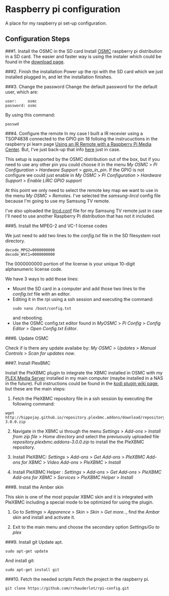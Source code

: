 # Raspberry pi configuration
A place for my raspberry pi set-up configuration. 

## Configuration Steps 

###1. Install the OSMC in the SD card
Install [OSMC](https://osmc.tv/) raspberry pi distribution in a SD card. The easier and faster way is using the instaler which could be found in the [download page](https://osmc.tv/download/mac/).

###2. Finish the installation
Power up the rpi with the SD card which we just installed plugged in, and let the installation finishes.

###3. Change the password
Change the default password for the default user, which are:
<pre><code>user:     osmc
password: osmc
</code></pre>
By using this command:
<pre><code>passwd
</code></pre>

###4. Configure the remote
In my case I built a IR recevier using a TSOP4838 connected to the GPIO pin 18 folloing the instrucuctions in the raspberry pi learn page [Using an IR Remote with a Raspberry Pi Media Center](https://learn.adafruit.com/using-an-ir-remote-with-a-raspberry-pi-media-center/overview). But, I've just back-up that info [here](lircd/README.md) just in case.

This setup is supported by the OSMC distribution out of the box, but if you need to use any other pin you could choose it in the menu *My OSMC* > *Pi Configuration* > *Hardware Support* > *gpio_in_pin*. If the GPIO is not configure we could just enable in *My OSMC* > *Pi Configuration* > *Hardware Support* > *Enable LIRC GPIO support*

At this point we only need to select the remote key map we want to use in the menu *My OSMC* > *Remotes*. I've selected the *samsung-lircd* config file because I'm going to use my Samsung TV remote.

I've also uploaded the [lircd.conf](lircd/lircd.conf) file for my Samsung TV remote just in case I'll need to use another Raspberry Pi distribution that has not it included.

###5. Install the MPEG-2 and VC-1 license codes

We just need to add two lines to the *config.txt* file in the SD filesystem root directory.
<pre><code>decode_MPG2=0000000000
decode_WVC1=0000000000
</code></pre>
The 0000000000 portion of the license is your unique 10-digit alphanumeric license code.

We have 3 ways to add those lines:

* Mount the SD card in a computer and add those two lines to the *config.txt* file with an editor.
* Editing it in the rpi using a ssh session and executing the command:<pre><code>sudo nano /boot/config.txt</code></pre> and rebooting. 
* Use the OSMC config.txt editor found in *MyOSMC* > *Pi Config* > *Config Editor* > *Open Config.txt Editor*.


###6. Update OSMC

Check if is there any update availabe by: *My OSMC* > *Updates* > *Manual Controls* > *Scan for updates now*.

###7. Install PlexBMC

Install the PleXBMC plugin to integrate the XBMC installed in OSMC with my [PLEX Media Server](https://plex.tv/) installed in my main computer (maybe installed in a NAS in the future). Full instructions could be found in the [kodi plugin wiki page](http://kodi.wiki/view/Add-on:PleXBMC), but these are the main steps:

1. Fetch the PleXBMC repository file in a ssh session by executing the following command:
<pre><code>wget http://hippojay.github.io/repository.plexbmc.addons/download/repository.plexbmc.addons/repository.plexbmc.addons-3.0.0.zip
</code></pre>

2. Navigate in the XBMC ui through the menu *Settings* > *Add-ons* > *Install from zip file* > *Home directory* and select the previuously uploaded file *repository.plexbmc.addons-3.0.0.zip* to install the the PleXBMC repository.

3. Install PleXBMC: *Settings* > *Add-ons* > *Get Add-ons* > *PleXBMC Add-ons for XBMC* > *Video Add-ons* > *PleXBMC* > *Install*

4. Install PleXBMC Helper : *Settings* > *Add-ons* > *Get Add-ons* > *PleXBMC Add-ons for XBMC* > *Services* > *PleXBMC Helper* > *Install*

###8. Install the Amber skin

This skin is one of the most popular XBMC skin and it is integrated with PleXBMC including a special mode to be optimized for using the plugin.

1. Go to *Settings* > *Apparence* > *Skin* > *Skin* > *Get more..*, find the *Ambar* skin and install and activate it.

2. Exit to the main menu and choose the secondary option *Settings/Go to plex*

###9. Install git
Update apt.
<pre><code>sudo apt-get update
</code></pre>

And install git:
<pre><code>sudo apt-get install git
</code></pre>


###10. Fetch the needed scripts
Fetch the project in the raspberry pi. 
<pre><code>git clone https://github.com/rchauderlot/rpi-config.git
</code></pre>

